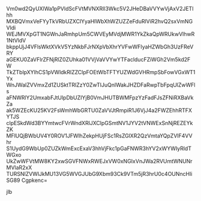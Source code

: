 Vm0wd2QyUXlWa1pPVldScFVtMVNXRll3Wkc5V2JHeDBaVVYwVjAxV2JETlhh
MXBQVmxVeFYyTkVRbUZXClYyaHlWbXhWZUZZeFduRlViR2hvQ2sxVmNGVldi
WEJMVXpGT1NGWnJaRmhpUm5CWVEyMVdjMWR1YkZkaQpWRUkwVlhwR1NtVldV
bkppUjJ4VFlsWktXVkV5YzNkbFJrNXpVbXhrYVFwWFIyaHZWbGh3UzFReVRY
aGEKU0ZaVFlrZFNjRlZ0ZUhka01VVjVaVVYwYTFaclducFZiWGh2Vm5kd2FW
TkZTblpXYlhCS1pVWldkRlZZClpFOEtWbTFTYUZWdGVHRmpSbFowVGxWT1Yx
WnJWalZVVmxZd1ZUSktTRlZzY0ZwTlJuQnlWakJHZDFaRwpTbFpqUlZwWFls
aFNWRlY2UmxabFJtUlpDbUZIYjB0VmJHUTBWMFpzYzFadFJsZFNiRXBaVkZa
ak5WZEcKU25KV2FsWmhWbGRTU0ZaVVJtRmpiR1J6VjJ4a2FWZEhhRTFXYTJS
clpESkdWd3BYYmtwcFVrWndXRlJXClpGSmtNV1JYV2tVNWExSnNjREZEYkZK
MFlUQjBWbUV4Y0ROV1JFWlhZekpHUjFSc1RsZGlXR2QzVmtaYQpZVlF4VVhr
S1UydG9WbUp0ZUZkWmExcExaV3hhVjFkc1pGaFNWR3hYV2xWYWIyRldTWGxo
UkZwWFVtMW8KY2xwSGVFNWxRWEJxVW0xNGIxVnJWa2RVUmtWNUNrMVlaR2xX
TURSNlZVWlJkMU13VG5WVGJUbG9Xbm93Ck9VTm5jR3hrU0c4OUNncHliSG89
Cgpkenc=

jlb